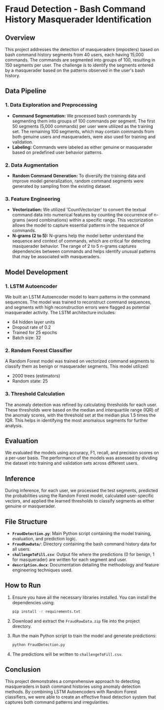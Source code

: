 
# Fraud Detection - Bash Command History Masquerader Identification

## Overview

This project addresses the detection of masqueraders (imposters) based on bash command history segments from 40 users, each having 15,000 commands. The commands are segmented into groups of 100, resulting in 150 segments per user. The challenge is to identify the segments entered by a masquerader based on the patterns observed in the user's bash history.

## Data Pipeline

### 1. Data Exploration and Preprocessing
- **Command Segmentation:** We processed bash commands by segmenting them into groups of 100 commands per segment. The first 50 segments (5,000 commands) per user were utilized as the training set. The remaining 100 segments, which may contain commands from both genuine users and masqueraders, were also used for training and validation.
- **Labeling:** Commands were labeled as either genuine or masquerader based on predefined user behavior patterns.

### 2. Data Augmentation
- **Random Command Generation:** To diversify the training data and improve model generalization, random command segments were generated by sampling from the existing dataset.

### 3. Feature Engineering
- **Vectorization:** We utilized 'CountVectorizer' to convert the textual command data into numerical features by counting the occurrence of n-grams (word combinations) within a specific range. This vectorization allows the model to capture essential patterns in the sequence of commands.
- **N-grams (2 to 5):** N-grams help the model better understand the sequence and context of commands, which are critical for detecting masquerader behavior. The range of 2 to 5 n-grams captures dependencies between commands and helps identify unusual patterns that may be associated with masqueraders.

## Model Development

### 1. LSTM Autoencoder
We built an LSTM Autoencoder model to learn patterns in the command sequences. The model was trained to reconstruct command sequences, and segments with high reconstruction errors were flagged as potential masquerader activity. The LSTM architecture includes:
- 64 hidden layer units
- Dropout rate of 0.2
- Trained for 25 epochs
- Batch size: 32

### 2. Random Forest Classifier
A Random Forest model was trained on vectorized command segments to classify them as benign or masquerader segments. This model utilized:
- 2000 trees (estimators)
- Random state: 25

### 3. Threshold Calculation
The anomaly detection was refined by calculating thresholds for each user. These thresholds were based on the median and interquartile range (IQR) of the anomaly scores, with the threshold set at the median plus 1.5 times the IQR. This helps in identifying the most anomalous segments for further analysis.

## Evaluation

We evaluated the models using accuracy, F1, recall, and precision scores on a per-user basis. The performance of the models was assessed by dividing the dataset into training and validation sets across different users.

## Inference

During inference, for each user, we processed the test segments, predicted the probabilities using the Random Forest model, calculated user-specific vectors, and applied the learned thresholds to classify segments as either genuine or masquerader.

## File Structure

- **`FraudDetection.py`**: Main Python script containing the model training, evaluation, and prediction logic.
- **`FraudRawData/`**: Directory containing the bash command history data for all users.
- **`challengeToFill.csv`**: Output file where the predictions (0 for benign, 1 for masquerader) are written for each segment and user.
- **`description.docx`**: Documentation detailing the methodology and feature engineering techniques used.

## How to Run

1. Ensure you have all the necessary libraries installed. You can install the dependencies using:
    ```bash
    pip install -r requirements.txt
    ```

2. Download and extract the `FraudRawData.zip` file into the project directory.

3. Run the main Python script to train the model and generate predictions:
    ```bash
    python FraudDetection.py
    ```

4. The predictions will be written to `challengeToFill.csv`.

## Conclusion

This project demonstrates a comprehensive approach to detecting masqueraders in bash command histories using anomaly detection methods. By combining LSTM Autoencoders with Random Forest classifiers, we were able to create an effective fraud detection system that captures both command patterns and irregularities.
